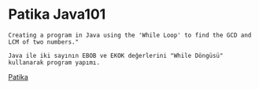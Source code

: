 # Patika Java101
```
Creating a program in Java using the 'While Loop' to find the GCD and LCM of two numbers."
```

```
Java ile iki sayının EBOB ve EKOK değerlerini "While Döngüsü" kullanarak program yapımı.
```
[Patika](https://academy.patika.dev/courses/java101)